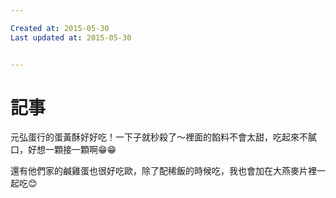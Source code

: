 ```yaml
---

Created at: 2015-05-30
Last updated at: 2015-05-30


---
```


# 記事


元弘蛋行的蛋黃酥好好吃！一下子就秒殺了～裡面的餡料不會太甜，吃起來不膩口，好想一顆接一顆啊😁😁

還有他們家的鹹雞蛋也很好吃歐，除了配稀飯的時候吃，我也會加在大燕麥片裡一起吃😊

